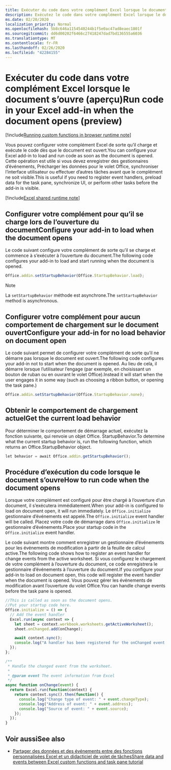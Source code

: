 ```yaml
---
title: Exécuter du code dans votre complément Excel lorsque le document s’ouvre (aperçu)
description: Exécutez le code dans votre complément Excel lorsque le document s’ouvre.
ms.date: 02/20/2020
localization_priority: Normal
ms.openlocfilehash: 5b8c646a1154540244b1f5e0ac47ad8eaec1801f
ms.sourcegitcommit: dd6d00202f6466c27418247dad7bd136555a6036
ms.translationtype: MT
ms.contentlocale: fr-FR
ms.lasthandoff: 02/26/2020
ms.locfileid: "42284155"
---
```

# <a name="run-code-in-your-excel-add-in-when-the-document-opens-preview"></a><span data-ttu-id="c0310-103">Exécuter du code dans votre complément Excel lorsque le document s’ouvre (aperçu)</span><span class="sxs-lookup"><span data-stu-id="c0310-103">Run code in your Excel add-in when the document opens (preview)</span></span>

[!include[Running custom functions in browser runtime note](../includes/excel-shared-runtime-preview-note.md)]

<span data-ttu-id="c0310-104">Vous pouvez configurer votre complément Excel de sorte qu’il charge et exécute le code dès que le document est ouvert.</span><span class="sxs-lookup"><span data-stu-id="c0310-104">You can configure your Excel add-in to load and run code as soon as the document is opened.</span></span> <span data-ttu-id="c0310-105">Cette opération est utile si vous devez enregistrer des gestionnaires d’événements, Précharger les données pour le volet Office, synchroniser l’interface utilisateur ou effectuer d’autres tâches avant que le complément ne soit visible.</span><span class="sxs-lookup"><span data-stu-id="c0310-105">This is useful if you need to register event handlers, preload data for the task pane, synchronize UI, or perform other tasks before the add-in is visible.</span></span>

[!include[Excel shared runtime note](../includes/note-requires-shared-runtime.md)]

## <a name="configure-your-add-in-to-load-when-the-document-opens"></a><span data-ttu-id="c0310-106">Configurer votre complément pour qu’il se charge lors de l’ouverture du document</span><span class="sxs-lookup"><span data-stu-id="c0310-106">Configure your add-in to load when the document opens</span></span>

<span data-ttu-id="c0310-107">Le code suivant configure votre complément de sorte qu’il se charge et commence à s’exécuter à l’ouverture du document.</span><span class="sxs-lookup"><span data-stu-id="c0310-107">The following code configures your add-in to load and start running when the document is opened.</span></span>

```JavaScript
Office.addin.setStartupBehavior(Office.StartupBehavior.load);
```

> [!NOTE]
> <span data-ttu-id="c0310-108">La `setStartupBehavior` méthode est asynchrone.</span><span class="sxs-lookup"><span data-stu-id="c0310-108">The `setStartupBehavior` method is asynchronous.</span></span>

## <a name="configure-your-add-in-for-no-load-behavior-on-document-open"></a><span data-ttu-id="c0310-109">Configurer votre complément pour aucun comportement de chargement sur le document ouvert</span><span class="sxs-lookup"><span data-stu-id="c0310-109">Configure your add-in for no load behavior on document open</span></span>

<span data-ttu-id="c0310-110">Le code suivant permet de configurer votre complément de sorte qu’il ne démarre pas lorsque le document est ouvert.</span><span class="sxs-lookup"><span data-stu-id="c0310-110">The following code configures your add-in not to start when the document is opened.</span></span> <span data-ttu-id="c0310-111">Au lieu de cela, il démarre lorsque l’utilisateur l’engage (par exemple, en choisissant un bouton de ruban ou en ouvrant le volet Office).</span><span class="sxs-lookup"><span data-stu-id="c0310-111">Instead it will start when the user engages it in some way (such as choosing a ribbon button, or opening the task pane.)</span></span>

```JavaScript
Office.addin.setStartupBehavior(Office.StartupBehavior.none);
```

## <a name="get-the-current-load-behavior"></a><span data-ttu-id="c0310-112">Obtenir le comportement de chargement actuel</span><span class="sxs-lookup"><span data-stu-id="c0310-112">Get the current load behavior</span></span>

<span data-ttu-id="c0310-113">Pour déterminer le comportement de démarrage actuel, exécutez la fonction suivante, qui renvoie un objet Office. StartupBehavior.</span><span class="sxs-lookup"><span data-stu-id="c0310-113">To determine what the current startup behavior is, run the following function, which returns an Office.StartupBehavior object.</span></span>

```JavaScript
let behavior = await Office.addin.getStartupBehavior();
```

## <a name="how-to-run-code-when-the-document-opens"></a><span data-ttu-id="c0310-114">Procédure d’exécution du code lorsque le document s’ouvre</span><span class="sxs-lookup"><span data-stu-id="c0310-114">How to run code when the document opens</span></span>

<span data-ttu-id="c0310-115">Lorsque votre complément est configuré pour être chargé à l’ouverture d’un document, il s’exécutera immédiatement.</span><span class="sxs-lookup"><span data-stu-id="c0310-115">When your add-in is configured to load on document open, it will run immediately.</span></span> <span data-ttu-id="c0310-116">Le `Office.initialize` gestionnaire d’événements est appelé.</span><span class="sxs-lookup"><span data-stu-id="c0310-116">The `Office.initialize` event handler will be called.</span></span> <span data-ttu-id="c0310-117">Placez votre code de démarrage dans `Office.initialize` le gestionnaire d’événements.</span><span class="sxs-lookup"><span data-stu-id="c0310-117">Place your startup code in the `Office.initialize` event handler.</span></span>

<span data-ttu-id="c0310-118">Le code suivant montre comment enregistrer un gestionnaire d’événements pour les événements de modification à partir de la feuille de calcul active.</span><span class="sxs-lookup"><span data-stu-id="c0310-118">The following code shows how to register an event handler for change events from the active worksheet.</span></span> <span data-ttu-id="c0310-119">Si vous configurez le chargement de votre complément à l’ouverture du document, ce code enregistrera le gestionnaire d’événements à l’ouverture du document.</span><span class="sxs-lookup"><span data-stu-id="c0310-119">If you configure your add-in to load on document open, this code will register the event handler when the document is opened.</span></span> <span data-ttu-id="c0310-120">Vous pouvez gérer les événements de modification avant l’ouverture du volet Office.</span><span class="sxs-lookup"><span data-stu-id="c0310-120">You can handle change events before the task pane is opened.</span></span>


```JavaScript
//This is called as soon as the document opens.
//Put your startup code here.
Office.initialize = () => {
  // Add the event handler
  Excel.run(async context => {
    let sheet = context.workbook.worksheets.getActiveWorksheet();
    sheet.onChanged.add(onChange);

    await context.sync();
    console.log("A handler has been registered for the onChanged event.");
  });
};

/**
 * Handle the changed event from the worksheet.
 *
 * @param event The event information from Excel
 */
async function onChange(event) {
  return Excel.run(function(context) {
    return context.sync().then(function() {
      console.log("Change type of event: " + event.changeType);
      console.log("Address of event: " + event.address);
      console.log("Source of event: " + event.source);
    });
  });
}

```

## <a name="see-also"></a><span data-ttu-id="c0310-121">Voir aussi</span><span class="sxs-lookup"><span data-stu-id="c0310-121">See also</span></span>

- [<span data-ttu-id="c0310-122">Partager des données et des événements entre des fonctions personnalisées Excel et un didacticiel de volet de tâches</span><span class="sxs-lookup"><span data-stu-id="c0310-122">Share data and events between Excel custom functions and task pane tutorial</span></span>](../tutorials/share-data-and-events-between-custom-functions-and-the-task-pane-tutorial.md)